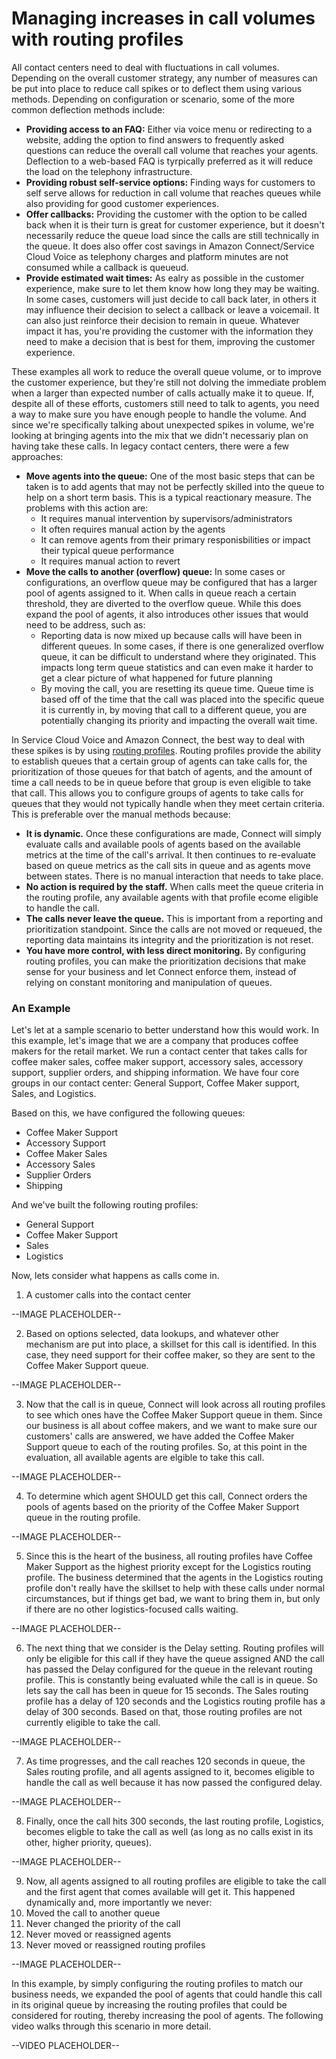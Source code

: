 # Managing increases in call volumes with routing profiles
All contact centers need to deal with fluctuations in call volumes. Depending on the overall customer strategy, any number of measures can be put into place to reduce call spikes or to deflect them using various methods. Depending on configuration or scenario, some of the more common deflection methods include:
* **Providing access to an FAQ:** Either via voice menu or redirecting to a website, adding the option to find answers to frequently asked questions can reduce the overall call volume that reaches your agents. Deflection to a web-based FAQ is tyrpically preferred as it will reduce the load on the telephony infrastructure. 
* **Providing robust self-service options:** Finding ways for customers to self serve allows for reduction in call volume that reaches queues while also providing for good customer experiences. 
* **Offer callbacks:** Providing the customer with the option to be called back when it is their turn is great for customer experience, but it doesn't necessarily reduce the queue load since the calls are still technically in the queue. It does also offer cost savings in Amazon Connect/Service Cloud Voice as telephony charges and platform minutes are not consumed while a callback is queueud.
* **Provide estimated wait times:** As ealry as possible in the customer experience, make sure to let them know how long they may be waiting. In some cases, customers will just decide to call back later, in others it may influence their decision to select a callback or leave a voicemail. It can also just reinforce their decision to remain in queue. Whatever impact it has, you're providing the customer with the information they need to make a decision that is best for them, improving the customer experience. 

These examples all work to reduce the overall queue volume, or to improve the customer experience, but they're still not dolving the immediate problem when a larger than expected number of calls actually make it to queue. If, despite all of these efforts, customers still need to talk to agents, you need a way to make sure you have enough people to handle the volume. And since we're specifically talking about unexpected spikes in volume, we're looking at bringing agents into the mix that we didn't necessariy plan on having take these calls. In legacy contact centers, there were a few approaches:
* **Move agents into the queue:** One of the most basic steps that can be taken is to add agents that may not be perfectly skilled into the queue to help on a short term basis. This is a typical reactionary measure. The problems with this action are:
  * It requires manual intervention by supervisors/administrators
  * It often requires manual action by the agents 
  * It can remove agents from their primary responisbilities or impact their typical queue performance
  * It requires manual action to revert
* **Move the calls to another (overflow) queue:** In some cases or configurations, an overflow queue may be configured that has a larger pool of agents assigned to it. When calls in queue reach a certain threshold, they are diverted to the overflow queue. While this does expand the pool of agents, it also introduces other issues that would need to be address, such as:
  * Reporting data is now mixed up because calls will have been in different queues. In some cases, if there is one generalized overflow queue, it can be difficult to understand where they originated. This impacts long term queue statistics and can even make it harder to get a clear picture of what happened for future planning
  * By moving the call, you are resetting its queue time.  Queue time is based off of the time that the call was placed into the specific queue it is currently in, by moving that call to a different queue, you are potentially changing its priority and impacting the overall wait time. 

In Service Cloud Voice and Amazon Connect, the best way to deal with these spikes is by using [routing profiles](https://docs.aws.amazon.com/connect/latest/adminguide/concepts-routing.html). Routing profiles provide the ability to establish queues that a certain group of agents can take calls for, the prioritization of those queues for that batch of agents, and the amount of time a call needs to be in queue before that group is even eligible to take that call. This allows you to configure groups of agents to take calls for queues that they would not typically handle when they meet certain criteria. This is preferable over the manual methods because:
* **It is dynamic.** Once these configurations are made, Connect will simply evaluate calls and available pools of agents based on the available metrics at the time of the call's arrival. It then continues to re-evaluate based on queue metrics as the call sits in queue and as agents move between states. There is no manual interaction that needs to take place.
* **No action is required by the staff.** When calls meet the queue criteria in the routing profile, any available agents with that profile ecome eligible to handle the call. 
* **The calls never leave the queue.** This is important from a reporting and prioritization standpoint. Since the calls are not moved or requeued, the reporting data maintains its integrity and the prioritization is not reset.
* **You have more control, with less direct monitoring.** By configuring routing profiles, you can make the prioritization decisions that make sense for your business and let Connect enforce them, instead of relying on constant monitoring and manipulation of queues. 

### An Example
Let's let at a sample scenario to better understand how this would work. In this example, let's image that we are a company that produces coffee makers for the retail market. We run a contact center that takes calls for coffee maker sales, coffee maker support, accessory sales, accessory support, supplier orders, and shipping information. We have four core groups in our contact center: General Support, Coffee Maker support, Sales, and Logistics. 

Based on this, we have configured the following queues:
* Coffee Maker Support
* Accessory Support
* Coffee Maker Sales
* Accessory Sales
* Supplier Orders
* Shipping

And we've built the following routing profiles:
* General Support
* Coffee Maker Support
* Sales
* Logistics

Now, lets consider what happens as calls come in. 

1. A customer calls into the contact center

--IMAGE PLACEHOLDER--

2. Based on options selected, data lookups, and whatever other mechanism are put into place, a skillset for this call is identified. In this case, they need support for their coffee maker, so they are sent to the Coffee Maker Support queue.

--IMAGE PLACEHOLDER--

3. Now that the call is in queue, Connect will look across all routing profiles to see which ones have the Coffee Maker Support queue in them. Since our business is all about coffee makers, and we want to make sure our customers' calls are answered, we have added the Coffee Maker Support queue to each of the routing profiles. So, at this point in the evaluation, all available agents are elgible to take this call. 

--IMAGE PLACEHOLDER--

4. To determine which agent SHOULD get this call, Connect orders the pools of agents based on the priority of the Coffee Maker Support queue in the routing profile.

--IMAGE PLACEHOLDER--
 
5. Since this is the heart of the business, all routing profiles have Coffee Maker Support as the highest priority except for the Logistics routing profile. The business determined that the agents in the Logistics routing profile don't really have the skillset to help with these calls under normal circumstances, but if things get bad, we want to bring them in, but only if there are no other logistics-focused calls waiting.

--IMAGE PLACEHOLDER--
 
6. The next thing that we consider is the Delay setting. Routing profiles will only be eligible for this call if they have the queue assigned AND the call has passed the Delay configured for the queue in the relevant routing profile. This is constantly being evaluated while the call is in queue. So lets say the call has been in queue for 15 seconds. The Sales routing profile has a delay of 120 seconds and the Logistics routing profile has a delay of 300 seconds. Based on that, those routing profiles are not currently eligible to take the call. 

--IMAGE PLACEHOLDER--

7. As time progresses, and the call reaches 120 seconds in queue, the Sales routing profile, and all agents assigned to it, becomes eligible to handle the call as well because it has now passed the configured delay. 

--IMAGE PLACEHOLDER--

8. Finally, once the call hits 300 seconds, the last routing profile, Logistics, becomes eligble to take the call as well (as long as no calls exist in its other, higher priority, queues).

--IMAGE PLACEHOLDER--

9. Now, all agents assigned to all routing profiles are eligible to take the call and the first agent that comes available will get it. This happened dynamically and, more importantly we never: 
  1. Moved the call to another queue
  2. Never changed the priority of the call
  3. Never moved or reassigned agents
  4. Never moved or reassigned routing profiles

--IMAGE PLACEHOLDER--

In this example, by simply configuring the routing profiles to match our business needs, we expanded the pool of agents that could handle this call in its original queue by increasing the routing profiles that could be considered for routing, thereby increasing the pool of agents. The following video walks through this scenario in more detail.

--VIDEO PLACEHOLDER--
